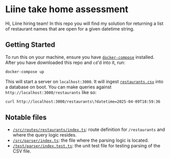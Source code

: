 # Liine take home assessment

Hi, Liine hiring team! In this repo you will find my solution for returning a list of restaurant names that are open for a given datetime string.

## Getting Started

To run this on your machine, ensure you have [`docker-compose`](https://docs.docker.com/compose/install/) installed. After you have downloaded this repo and `cd`'d into it, run:

```sh
docker-compose up
```

This will start a server on `localhost:3000`. It will ingest [`restaurants.csv`](restaurants.csv) into a database on boot. You can make queries against `http://localhost:3000/restaurants` like so:

```sh 
curl http://localhost:3000/restaurants\?datetime=2025-04-09T18:59:36
```

## Notable files
 
- [`/src/routes/restaurants/index.ts`](src/routes/restaurants/index.ts): route definition for `/restaurants` and where the query logic resides.
- [`/src/parser/index.ts`](src/parser/index.ts): the file where the parsing logic is located.
- [`/test/parser/index.test.ts`](test/parser/index.test.ts): the unit test file for testing parsing of the CSV file.
